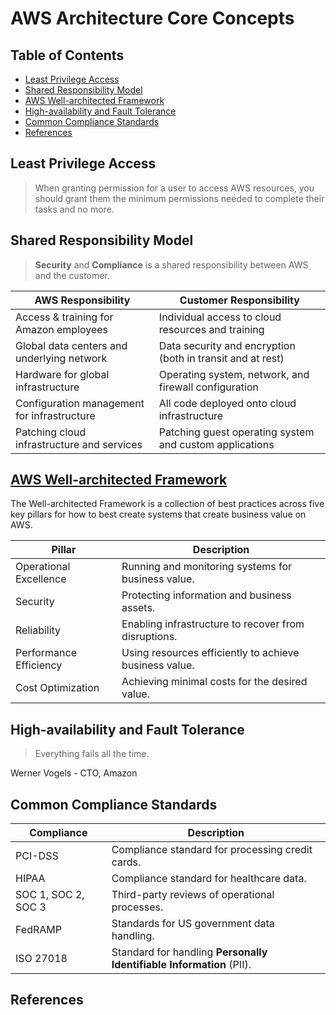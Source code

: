 # AWS Architecture Core Concepts

## Table of Contents

<!-- START doctoc generated TOC please keep comment here to allow auto update -->
<!-- DON'T EDIT THIS SECTION, INSTEAD RE-RUN doctoc TO UPDATE -->

- [Least Privilege Access](#least-privilege-access)
- [Shared Responsibility Model](#shared-responsibility-model)
- [AWS Well-architected Framework](#aws-well-architected-framework)
- [High-availability and Fault Tolerance](#high-availability-and-fault-tolerance)
- [Common Compliance Standards](#common-compliance-standards)
- [References](#references)

<!-- END doctoc generated TOC please keep comment here to allow auto update -->

## Least Privilege Access

> When granting permission for a user to access AWS resources,
> you should grant them the minimum permissions needed
> to complete their tasks and no more.

## Shared Responsibility Model

> **Security** and **Compliance** is a shared responsibility between AWS and the customer.

| **AWS Responsibility**                      | **Customer Responsibility**                                |
| ------------------------------------------- | ---------------------------------------------------------- |
| Access & training for Amazon employees      | Individual access to cloud resources and training          |
| Global data centers and underlying network  | Data security and encryption (both in transit and at rest) |
| Hardware for global infrastructure          | Operating system, network, and firewall configuration      |
| Configuration management for infrastructure | All code deployed onto cloud infrastructure                |
| Patching cloud infrastructure and services  | Patching guest operating system and custom applications    |

## [AWS Well-architected Framework](https://aws.amazon.com/architecture/well-architected)

The Well-architected Framework is a collection of best practices across five key pillars
for how to best create systems that create business value on AWS.

| **Pillar**             | **Description**                                        |
| ---------------------- | ------------------------------------------------------ |
| Operational Excellence | Running and monitoring systems for business value.     |
| Security               | Protecting information and business assets.            |
| Reliability            | Enabling infrastructure to recover from disruptions.   |
| Performance Efficiency | Using resources efficiently to achieve business value. |
| Cost Optimization      | Achieving minimal costs for the desired value.         |

## High-availability and Fault Tolerance

> Everything fails all the time.

Werner Vogels - CTO, Amazon

## Common Compliance Standards

| **Compliance**      | **Description**                                                      |
| ------------------- | -------------------------------------------------------------------- |
| PCI-DSS             | Compliance standard for processing credit cards.                     |
| HIPAA               | Compliance standard for healthcare data.                             |
| SOC 1, SOC 2, SOC 3 | Third-party reviews of operational processes.                        |
| FedRAMP             | Standards for US government data handling.                           |
| ISO 27018           | Standard for handling **Personally Identifiable Information** (PII). |

## References
